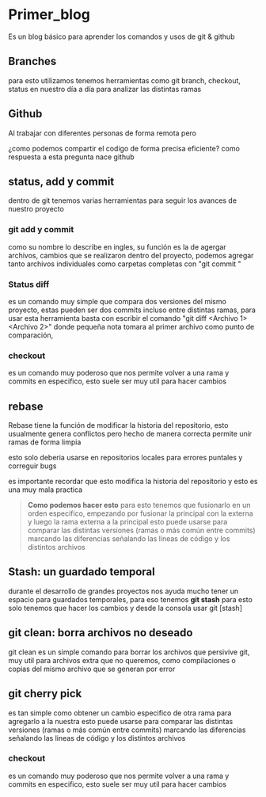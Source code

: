 # Primer_blog
Es un blog básico para aprender los comandos y usos de git & github

## Branches
para esto utilizamos tenemos herramientas como git branch, checkout, status en nuestro día a día para analizar las distintas ramas

## Github
Al trabajar con diferentes personas de forma remota pero

¿como podemos compartir el codigo de forma precisa eficiente?
como respuesta a esta pregunta nace github

## status, add y commit
dentro de git tenemos varias herramientas para seguir los avances de nuestro proyecto

### git add y commit
como su nombre lo describe en ingles, su función es la de agergar archivos, cambios que se realizaron dentro del proyecto, podemos agregar tanto archivos individuales como carpetas completas con "git commit <archivo>"

### Status diff
es un comando muy simple que compara dos versiones del mismo proyecto, estas pueden ser dos commits incluso entre distintas ramas, para usar esta herramienta basta con escribir el comando "git diff <Archivo 1> <Archivo 2>" donde pequeña nota tomara al primer archivo como punto de comparación,

### checkout
es un comando muy poderoso que nos permite volver a una rama y commits en especifico, esto suele ser muy util para hacer cambios


## rebase
Rebase tiene la función de modificar la historia del repositorio, esto usualmente genera conflictos pero hecho de manera correcta permite unir ramas de
forma limpia

esto solo deberia usarse en repositorios locales para errores puntales y correguir bugs

es importante recordar que esto modifica la historia del repositorio y esto es una muy mala practica 

>**Como podemos hacer esto**
>para esto tenemos que fusionarlo en un orden especifico, empezando por fusionar la principal con la externa y luego la rama externa a la principal
esto puede usarse para comparar las distintas versiones (ramas o más común entre commits) marcando las diferencias señalando las lineas de código y los distintos archivos

## Stash: un guardado temporal
 durante el desarrollo de grandes proyectos nos ayuda mucho tener un espacio para guardados temporales, para eso tenemos 
**git stash** para esto solo tenemos que hacer los cambios y desde la consola usar git [stash]

## git clean: borra archivos no deseado
git clean es un simple comando para borrar los archivos que persivive git, muy util para archivos extra que no queremos, como compilaciones o copias del mismo archivo que se generan por error

## git cherry pick
 es tan simple como obtener un cambio especifico de otra rama para agregarlo a la nuestra
esto puede usarse para comparar las distintas versiones (ramas o más común entre commits) marcando las diferencias señalando las lineas de código y los distintos archivos

### checkout
es un comando muy poderoso que nos permite volver a una rama y commits en especifico, esto suele ser muy util para hacer cambios
